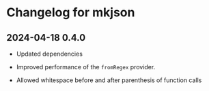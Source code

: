 # Changelog for mkjson

## 2024-04-18 0.4.0

- Updated dependencies

- Improved performance of the `fromRegex` provider.

- Allowed whitespace before and after parenthesis of function calls
